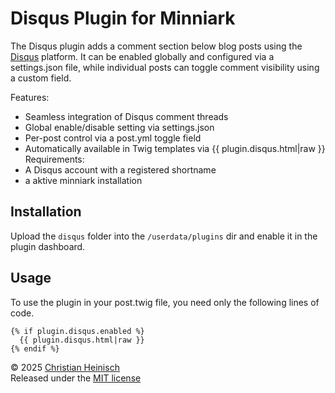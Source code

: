 # Disqus Plugin for Minniark

The Disqus plugin adds a comment section below blog posts using the [Disqus](https://disqus.com/) platform. It can be enabled globally and configured via a settings.json file, while individual posts can toggle comment visibility using a custom field.

Features:
* Seamless integration of Disqus comment threads
* Global enable/disable setting via settings.json
* Per-post control via a post.yml toggle field
* Automatically available in Twig templates via {{ plugin.disqus.html|raw }}
Requirements:
* A Disqus account with a registered shortname
* a aktive minniark installation

## Installation

Upload the `disqus` folder into the `/userdata/plugins` dir and enable it in the plugin dashboard.

## Usage

To use the plugin in your post.twig file, you need only the following lines of code.
```
{% if plugin.disqus.enabled %}                    
  {{ plugin.disqus.html|raw }}
{% endif %}
```

© 2025 [Christian Heinisch](https://heimfisch.de)  
Released under the [MIT license](https:/minniark.app/license)
